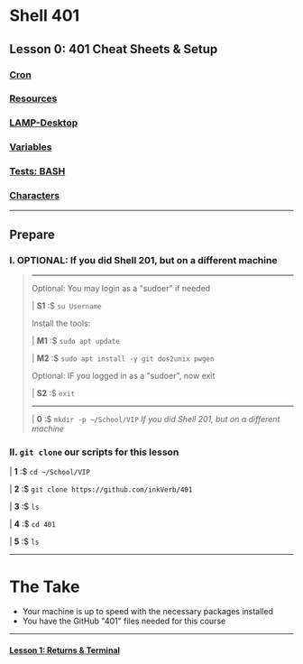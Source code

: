 # Shell 401
## Lesson 0: 401 Cheat Sheets & Setup

### [Cron](https://github.com/inkVerb/vip/blob/master/Cheat-Sheets/Cron.md)

### [Resources](https://github.com/inkVerb/vip/blob/master/Cheat-Sheets/Resources.md)

### [LAMP-Desktop](https://github.com/inkVerb/vip/blob/master/Cheat-Sheets/LAMP-Desktop.md)

### [Variables](https://github.com/inkVerb/vip/blob/master/Cheat-Sheets/Variables.md)

### [Tests: BASH](https://github.com/inkVerb/vip/blob/master/Cheat-Sheets/Tests.md#welcome-to-bash)

### [Characters](https://github.com/inkVerb/vip/blob/master/Cheat-Sheets/Characters.md)
___
## Prepare

### I. OPTIONAL: If you did Shell 201, but on a different machine
>
> ___
> Optional: You may login as a "sudoer" if needed
>
> | **S1** :$ `su Username`
>
> Install the tools:
>
> | **M1** :$ `sudo apt update`
>
> | **M2** :$ `sudo apt install -y git dos2unix pwgen`
>
> Optional: IF you logged in as a "sudoer", now exit
>
> | **S2** :$ `exit`
> ___
>
> | **0** :$ `mkdir -p ~/School/VIP` *If you did Shell 201, but on a different machine*
>

### II. `git clone` our scripts for this lesson

| **1** :$ `cd ~/School/VIP`

| **2** :$ `git clone https://github.com/inkVerb/401`

| **3** :$ `ls`

| **4** :$ `cd 401`

| **5** :$ `ls`
___

# The Take

- Your machine is up to speed with the necessary packages installed
- You have the GitHub "401" files needed for this course

___

#### [Lesson 1: Returns & Terminal](https://github.com/inkVerb/vip/blob/master/401-shell/Lesson-01.md)
